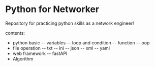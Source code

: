 # Python for Networker
Repository for practicing python skills as a network engineer!

contents:
- python basic
	-- variables
	-- loop and condition
	-- function
	-- oop
- file operation
	-- txt
	-- ini
	-- json
	-- xml
	-- yaml
- web framework
	-- fastAPI
- Algorithm
